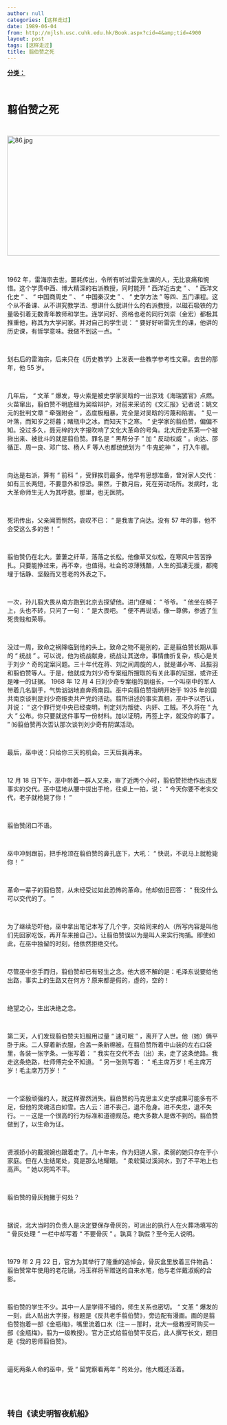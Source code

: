 ```yaml
---
author: null
categories: [这样走过]
date: 1989-06-04
from: http://mjlsh.usc.cuhk.edu.hk/Book.aspx?cid=4&amp;tid=4900
layout: post
tags: [这样走过]
title: 翦伯赞之死
---
```


<div style="margin: 15px 10px 10px 0px;">
<div>
<span id="ctl00_ContentPlaceHolder1_chapter1_SubjectLabel" style="font-weight:bold;text-decoration:underline;">
   分类：
  </span>
</div>
<p class="p1">
<b>
<font size="5">
<span class="s1">
</span>
<br/>
</font>
</b>
</p>
<p class="p2">
<span class="s1">
<b>
<font size="5">
     翦伯赞之死
    </font>
</b>
</span>
</p>
<p class="p1">
<span class="s1">
</span>
<br/>
</p>
<p class="p3">
<span class="s1">
<img alt="86.jpg" border="0" height="279" src="http://mjlsh.usc.cuhk.edu.hk/medias/contents/4900/86.jpg" width="550"/>
</span>
</p>
<p class="p1">
<span class="s1">
</span>
<br/>
</p>
<p class="p2">
<span class="s2">
   1962
  </span>
<span class="s1">
   年，雷海宗去世。噩耗传出，令所有听过雷先生课的人，无比哀痛和惋惜。这个学贯中西、博大精深的右派教授，同时能开
  </span>
<span class="s2">
   “
  </span>
<span class="s1">
   西洋近古史
  </span>
<span class="s2">
   ”
  </span>
<span class="s1">
   、
  </span>
<span class="s2">
   “
  </span>
<span class="s1">
   西洋文化史
  </span>
<span class="s2">
   ”
  </span>
<span class="s1">
   、
  </span>
<span class="s2">
   “
  </span>
<span class="s1">
   中国商周史
  </span>
<span class="s2">
   ”
  </span>
<span class="s1">
   、
  </span>
<span class="s2">
   “
  </span>
<span class="s1">
   中国秦汉史
  </span>
<span class="s2">
   ”
  </span>
<span class="s1">
   、
  </span>
<span class="s2">
   “
  </span>
<span class="s1">
   史学方法
  </span>
<span class="s2">
   ”
  </span>
<span class="s1">
   等四、五门课程。这个从不备课、从不讲究教学法、想讲什么就讲什么的右派教授，以磁石吸铁的力量吸引着无数青年教师和学生。连学问好、资格也老的同行刘崇（金宏）都极其推重他，称其为大学问家。并对自己的学生说：
  </span>
<span class="s2">
   “
  </span>
<span class="s1">
   要好好听雷先生的课，他讲的历史课，有哲学意味。我做不到这一点。
  </span>
<span class="s2">
   ”
  </span>
</p>
<p class="p1">
<span class="s1">
</span>
<br/>
</p>
<p class="p2">
<span class="s1">
   划右后的雷海宗，后来只在《历史教学》上发表一些教学参考性文章。去世的那年，他
  </span>
<span class="s2">
   55
  </span>
<span class="s1">
   岁。
  </span>
</p>
<p class="p1">
<span class="s1">
</span>
<br/>
</p>
<p class="p2">
<span class="s1">
   几年后，
  </span>
<span class="s2">
   “
  </span>
<span class="s1">
   文革
  </span>
<span class="s2">
   ”
  </span>
<span class="s1">
   爆发，导火索是被史学家吴晗的一出京戏《海瑞罢官》点燃。火苗窜出，翦伯赞不明底细为吴晗辩护，对前来采访的《文汇报》记者说：姚文元的批判文章
  </span>
<span class="s2">
   “
  </span>
<span class="s1">
   牵强附会
  </span>
<span class="s2">
   ”
  </span>
<span class="s1">
   ，态度极粗暴，完全是对吴晗的污蔑和陷害。
  </span>
<span class="s2">
   “
  </span>
<span class="s1">
   见一叶落，而知岁之将暮；睹瓶中之冰，而知天下之寒。
  </span>
<span class="s2">
   ”
  </span>
<span class="s1">
   史学家的翦伯赞，偏偏不知。没过多久，聂元梓的大字报吹响了文化大革命的号角。北大历史系第一个被揪出来、被批斗的就是翦伯赞。罪名是
  </span>
<span class="s2">
   “
  </span>
<span class="s1">
   黑帮分子
  </span>
<span class="s2">
   ”
  </span>
<span class="s1">
   加
  </span>
<span class="s2">
   “
  </span>
<span class="s1">
   反动权威
  </span>
<span class="s2">
   ”
  </span>
<span class="s1">
   。向达、邵循正、周一良、邓广铭、杨人
  </span>
<span class="s2">
   F
  </span>
<span class="s1">
   等人也都统统划为
  </span>
<span class="s2">
   “
  </span>
<span class="s1">
   牛鬼蛇神
  </span>
<span class="s2">
   ”
  </span>
<span class="s1">
   ，打入牛棚。
  </span>
</p>
<p class="p1">
<span class="s1">
</span>
<br/>
</p>
<p class="p2">
<span class="s1">
   向达是右派，算有
  </span>
<span class="s2">
   “
  </span>
<span class="s1">
   前科
  </span>
<span class="s2">
   ”
  </span>
<span class="s1">
   ，受罪挨罚最多。他早有思想准备，曾对家人交代：如有三长两短，不要意外和惊恐。果然，于数月后，死在劳动场所。发病时，北大革命师生无人为其呼救。那里，也无医院。
  </span>
</p>
<p class="p1">
<span class="s1">
</span>
<br/>
</p>
<p class="p2">
<span class="s1">
   死讯传出，父亲闻而恻然，哀叹不已：
  </span>
<span class="s2">
   “
  </span>
<span class="s1">
   是我害了向达。没有
  </span>
<span class="s2">
   57
  </span>
<span class="s1">
   年的事，他不会受这么多的苦！
  </span>
<span class="s2">
   ”
  </span>
</p>
<p class="p1">
<span class="s1">
</span>
<br/>
</p>
<p class="p2">
<span class="s1">
   翦伯赞仍在北大。萋萋之纤草，落落之长松。他像草又似松，在寒风中苦苦挣扎。只要能挣过来，再不幸，也值得。社会的凉薄残酷，人生的孤凄无援，都掩埋于恬静、坚毅而又苍老的外表之下。
  </span>
</p>
<p class="p1">
<span class="s1">
</span>
<br/>
</p>
<p class="p2">
<span class="s1">
   一次，孙儿翦大畏从南方跑到北京去探望他。进门便喊：
  </span>
<span class="s2">
   “
  </span>
<span class="s1">
   爷爷。
  </span>
<span class="s2">
   ”
  </span>
<span class="s1">
   他坐在椅子上，头也不转，只问了一句：
  </span>
<span class="s2">
   “
  </span>
<span class="s1">
   是大畏吧。
  </span>
<span class="s2">
   ”
  </span>
<span class="s1">
   便不再说话，像一尊佛，参透了生死贵贱和荣辱。
  </span>
</p>
<p class="p1">
<span class="s1">
</span>
<br/>
</p>
<p class="p2">
<span class="s1">
   没过一周，致命之祸降临到他的头上。致命之物不是别的，正是翦伯赞长期从事的
  </span>
<span class="s2">
   “
  </span>
<span class="s1">
   统战
  </span>
<span class="s2">
   ”
  </span>
<span class="s1">
   。可以说，他为统战献身，统战让其送命。事情曲折复杂，核心是关于刘少
  </span>
<span class="s2">
   ^
  </span>
<span class="s1">
   奇的定案问题。三十年代在蒋、刘之间周旋的人，就是谌小岑、吕振羽和翦伯赞等人。于是，他就成为刘少奇专案组所搜取的有关此事的证据，或许还是唯一的证据。
  </span>
<span class="s2">
   1968
  </span>
<span class="s1">
   年
  </span>
<span class="s2">
   12
  </span>
<span class="s1">
   月
  </span>
<span class="s2">
   4
  </span>
<span class="s1">
   日刘少奇专案组的副组长，一个叫巫中的军人带着几名副手，气势汹汹地直奔燕南园。巫中向翦伯赞指明开始于
  </span>
<span class="s2">
   1935
  </span>
<span class="s1">
   年的国共南京谈判是刘少奇叛卖共产党的活动。翦所讲述的事实真相，巫中予以否认，并说：
  </span>
<span class="s2">
   “
  </span>
<span class="s1">
   这个罪行党中央已经查明，判定刘为叛徒、内奸、工贼。不久将在
  </span>
<span class="s2">
   “
  </span>
<span class="s1">
   九大
  </span>
<span class="s2">
   ”
  </span>
<span class="s1">
   公布。你只要就这件事写一份材料。加以证明，再签上字，就没你的事了。
  </span>
<span class="s2">
   ”
  </span>
<span class="s1">
   ⒃翦伯赞再次否认那次谈判刘少奇有阴谋活动。
  </span>
</p>
<p class="p1">
<span class="s1">
</span>
<br/>
</p>
<p class="p2">
<span class="s1">
   最后，巫中说：只给你三天的机会。三天后我再来。
  </span>
</p>
<p class="p1">
<span class="s1">
</span>
<br/>
</p>
<p class="p2">
<span class="s2">
   12
  </span>
<span class="s1">
   月
  </span>
<span class="s2">
   18
  </span>
<span class="s1">
   日下午，巫中带着一群人又来，审了近两个小时，翦伯赞拒绝作出违反事实的交代。巫中猛地从腰中拔出手枪，往桌上一拍，说：
  </span>
<span class="s2">
   “
  </span>
<span class="s1">
   今天你要不老实交代，老子就枪毙了你！
  </span>
<span class="s2">
   ”
  </span>
</p>
<p class="p1">
<span class="s1">
</span>
<br/>
</p>
<p class="p2">
<span class="s1">
   翦伯赞闭口不语。
  </span>
</p>
<p class="p1">
<span class="s1">
</span>
<br/>
</p>
<p class="p2">
<span class="s1">
   巫中冲到跟前，把手枪顶在翦伯赞的鼻孔底下，大吼：
  </span>
<span class="s2">
   “
  </span>
<span class="s1">
   快说，不说马上就枪毙你！
  </span>
<span class="s2">
   ”
  </span>
</p>
<p class="p1">
<span class="s1">
</span>
<br/>
</p>
<p class="p2">
<span class="s1">
   革命一辈子的翦伯赞，从未经受过如此恐怖的革命。他却依旧回答：
  </span>
<span class="s2">
   “
  </span>
<span class="s1">
   我没什么可以交代的了。
  </span>
<span class="s2">
   ”
  </span>
</p>
<p class="p1">
<span class="s1">
</span>
<br/>
</p>
<p class="p2">
<span class="s1">
   为了继续恐吓他，巫中拿出笔记本写了几个字，交给同来的人（所写内容是叫他们先回家吃饭，再开车来接自己）。让翦伯赞误以为是叫人来实行拘捕。即使如此，在巫中独留的时刻，他依然拒绝交代。
  </span>
</p>
<p class="p1">
<span class="s1">
</span>
<br/>
</p>
<p class="p2">
<span class="s1">
   尽管巫中空手而归，翦伯赞却已有轻生之念。他大惑不解的是：毛泽东说要给他出路，事实上的生路又在何方？原来都是假的，虚的，空的！
  </span>
</p>
<p class="p1">
<span class="s1">
</span>
<br/>
</p>
<p class="p2">
<span class="s1">
   绝望之心，生出决绝之念。
  </span>
</p>
<p class="p1">
<span class="s1">
</span>
<br/>
</p>
<p class="p2">
<span class="s1">
   第二天，人们发现翦伯赞夫妇服用过量
  </span>
<span class="s2">
   “
  </span>
<span class="s1">
   速可眠
  </span>
<span class="s2">
   ”
  </span>
<span class="s1">
   ，离开了人世。他（她）俩平卧于床。二人穿着新衣服，合盖一条新棉被。在翦伯赞所着中山装的左右口袋里，各装一张字条。一张写着：
  </span>
<span class="s2">
   “
  </span>
<span class="s1">
   我实在交代不去（出）来，走了这条绝路。我走这条绝路，杜师傅完全不知道。
  </span>
<span class="s2">
   ”
  </span>
<span class="s1">
   另一张则写着：
  </span>
<span class="s2">
   “
  </span>
<span class="s1">
   毛主席万岁！毛主席万岁！毛主席万万岁！
  </span>
<span class="s2">
   ”
  </span>
</p>
<p class="p1">
<span class="s1">
</span>
<br/>
</p>
<p class="p2">
<span class="s1">
   一个坚毅顽强的人，就这样骤然消失。翦伯赞的马克思主义史学成果可能多有不足，但他的灵魂洁白如雪。古人云：进不丧己，退不危身。进不失忠，退不失行。－－这是一个很高的行为标准和道德规范。绝大多数人是做不到的。翦伯赞做到了，以生命为证。
  </span>
</p>
<p class="p1">
<span class="s1">
</span>
<br/>
</p>
<p class="p2">
<span class="s1">
   贤淑娇小的戴淑婉也跟着走了。几十年来，作为妇道人家，柔弱的她只存在于小家庭。但在人生结尾处，竟是那么地耀眼。
  </span>
<span class="s2">
   “
  </span>
<span class="s1">
   柔软莫过溪涧水，到了不平地上也高声。
  </span>
<span class="s2">
   ”
  </span>
<span class="s1">
   她以死鸣不平。
  </span>
</p>
<p class="p1">
<span class="s1">
</span>
<br/>
</p>
<p class="p2">
<span class="s1">
   翦伯赞的骨灰抛撇于何处？
  </span>
</p>
<p class="p1">
<span class="s1">
</span>
<br/>
</p>
<p class="p2">
<span class="s1">
   据说，北大当时的负责人是决定要保存骨灰的，可派出的执行人在火葬场填写的
  </span>
<span class="s2">
   “
  </span>
<span class="s1">
   骨灰处理
  </span>
<span class="s2">
   ”
  </span>
<span class="s1">
   一栏中却写着
  </span>
<span class="s2">
   “
  </span>
<span class="s1">
   不要骨灰
  </span>
<span class="s2">
   ”
  </span>
<span class="s1">
   。孰真？孰假？至今无人说明。
  </span>
</p>
<p class="p1">
<span class="s1">
</span>
<br/>
</p>
<p class="p2">
<span class="s2">
   1979
  </span>
<span class="s1">
   年
  </span>
<span class="s2">
   2
  </span>
<span class="s1">
   月
  </span>
<span class="s2">
   22
  </span>
<span class="s1">
   日，官方为其举行了隆重的追悼会，骨灰盒里放着三件物品：翦伯赞常年使用的老花镜，冯玉祥将军赠送的自来水笔，他与老伴戴淑婉的合影。
  </span>
</p>
<p class="p1">
<span class="s1">
</span>
<br/>
</p>
<p class="p2">
<span class="s1">
   翦伯赞的学生不少。其中一人是学得不错的，师生关系也密切。
  </span>
<span class="s2">
   “
  </span>
<span class="s1">
   文革
  </span>
<span class="s2">
   ”
  </span>
<span class="s1">
   爆发的一刻，此人贴出大字报，标题是《反共老手翦伯赞》，旁边配有漫画。画的是翦伯赞抱着一部《金瓶梅》，嘴里流着口水（注－－那时，北大一级教授可购买一部《金瓶梅》，翦为一级教授）。官方正式给翦伯赞平反后，此人撰写长文，题目是《我的恩师翦伯赞》。
  </span>
</p>
<p class="p1">
<span class="s1">
</span>
<br/>
</p>
<p class="p2">
<span class="s1">
   逼死两条人命的巫中，受
  </span>
<span class="s2">
   “
  </span>
<span class="s1">
   留党察看两年
  </span>
<span class="s2">
   ”
  </span>
<span class="s1">
   的处分。他大概还活着。
  </span>
</p>
<p class="p1">
<span class="s1">
</span>
<br/>
</p>
<p class="p1">
<b>
<font size="4">
<span class="s1">
</span>
<br/>
</font>
</b>
</p>
<p class="p2">
<span class="s1">
<b>
<font size="4">
     转自《读史明智夜航船》
    </font>
</b>
</span>
</p>
</div>
